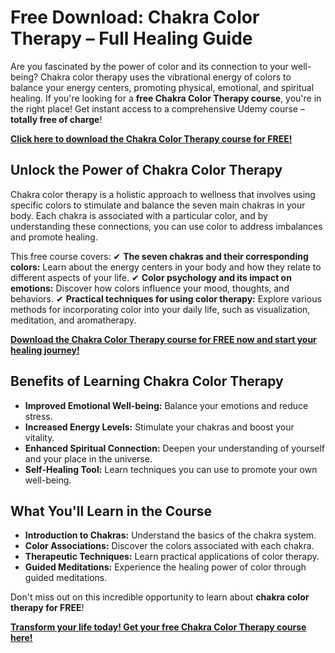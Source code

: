 # Free Download: Chakra Color Therapy – Full Healing Guide

Are you fascinated by the power of color and its connection to your well-being? Chakra color therapy uses the vibrational energy of colors to balance your energy centers, promoting physical, emotional, and spiritual healing. If you're looking for a **free Chakra Color Therapy course**, you're in the right place! Get instant access to a comprehensive Udemy course – **totally free of charge**!

[**Click here to download the Chakra Color Therapy course for FREE!**](https://udemywork.com/chakra-color-therapy)

## Unlock the Power of Chakra Color Therapy

Chakra color therapy is a holistic approach to wellness that involves using specific colors to stimulate and balance the seven main chakras in your body. Each chakra is associated with a particular color, and by understanding these connections, you can use color to address imbalances and promote healing.

This free course covers:
✔ **The seven chakras and their corresponding colors:** Learn about the energy centers in your body and how they relate to different aspects of your life.
✔ **Color psychology and its impact on emotions:** Discover how colors influence your mood, thoughts, and behaviors.
✔ **Practical techniques for using color therapy:** Explore various methods for incorporating color into your daily life, such as visualization, meditation, and aromatherapy.

[**Download the Chakra Color Therapy course for FREE now and start your healing journey!**](https://udemywork.com/chakra-color-therapy)

## Benefits of Learning Chakra Color Therapy

*   **Improved Emotional Well-being:** Balance your emotions and reduce stress.
*   **Increased Energy Levels:** Stimulate your chakras and boost your vitality.
*   **Enhanced Spiritual Connection:** Deepen your understanding of yourself and your place in the universe.
*   **Self-Healing Tool:** Learn techniques you can use to promote your own well-being.

## What You'll Learn in the Course

*   **Introduction to Chakras:** Understand the basics of the chakra system.
*   **Color Associations:** Discover the colors associated with each chakra.
*   **Therapeutic Techniques:** Learn practical applications of color therapy.
*   **Guided Meditations:** Experience the healing power of color through guided meditations.

Don't miss out on this incredible opportunity to learn about **chakra color therapy for FREE**!

[**Transform your life today! Get your free Chakra Color Therapy course here!**](https://udemywork.com/chakra-color-therapy)
